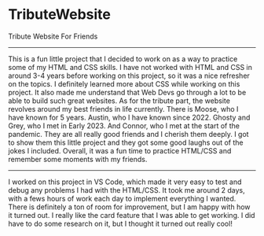 # TributeWebsite
Tribute Website For Friends

---------------------------------------------------------------------------------------------------------------------------------------------------------------------------------------------

This is a fun little project that I decided to work on as a way to practice some of my HTML and CSS skills. I have not worked with HTML and CSS in around 3-4 years before working on this project, so it was a nice refresher on the topics. I definitely learned more about CSS while working on this project. It also made me understand that Web Devs go through a lot to be able to build such great websites. As for the tribute part, the website revolves around my best friends in life currently. There is Moose, who I have known for 5 years. Austin, who I have known since 2022. Ghosty and Grey, who I met in Early 2023. And Connor, who I met at the start of the pandemic. They are all really good friends and I cherish them deeply. I got to show them this little project and they got some good laughs out of the jokes I included. Overall, it was a fun time to practice HTML/CSS and remember some moments with my friends.

---------------------------------------------------------------------------------------------------------------------------------------------------------------------------------------------

I worked on this project in VS Code, which made it very easy to test and debug any problems I had with the HTML/CSS. It took me around 2 days, with a fews hours of work each day to implement everything I wanted. There is definitely a ton of room for improvement, but I am happy with how it turned out. I really like the card feature that I was able to get working. I did have to do some research on it, but I thought it turned out really cool!

